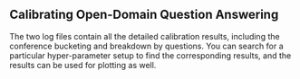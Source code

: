 ## Calibrating Open-Domain Question Answering

The two log files contain all the detailed calibration results, including the conference bucketing and breakdown by questions. You can search for a particular hyper-parameter setup to find the corresponding results, and the results can be used for plotting as well.


